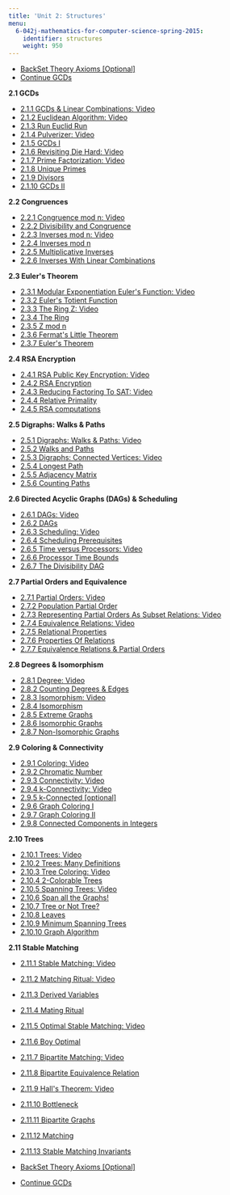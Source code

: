 ```yaml
---
title: 'Unit 2: Structures'
menu:
  6-042j-mathematics-for-computer-science-spring-2015:
    identifier: structures
    weight: 950
---
```

*   [BackSet Theory Axioms \[Optional\]](/courses/electrical-engineering-and-computer-science/6-042j-mathematics-for-computer-science-spring-2015/proofs/tp4-3/set-theory-axioms-optional-0)
*   [Continue GCDs](/courses/electrical-engineering-and-computer-science/6-042j-mathematics-for-computer-science-spring-2015/structures/tp5-1)

**2.1 GCDs**

*   [2.1.1 GCDs & Linear Combinations: Video](/courses/electrical-engineering-and-computer-science/6-042j-mathematics-for-computer-science-spring-2015/structures/tp5-1)
*   [2.1.2 Euclidean Algorithm: Video](/courses/electrical-engineering-and-computer-science/6-042j-mathematics-for-computer-science-spring-2015/structures/tp5-1/euclidean-algorithm-video)
*   [2.1.3 Run Euclid Run](/courses/electrical-engineering-and-computer-science/6-042j-mathematics-for-computer-science-spring-2015/structures/tp5-1/vertical-b30047e37cc7)
*   [2.1.4 Pulverizer: Video](/courses/electrical-engineering-and-computer-science/6-042j-mathematics-for-computer-science-spring-2015/structures/tp5-1/pulverizer-video)
*   [2.1.5 GCDs I](/courses/electrical-engineering-and-computer-science/6-042j-mathematics-for-computer-science-spring-2015/structures/tp5-1/vertical-d1904394a7b7)
*   [2.1.6 Revisiting Die Hard: Video](/courses/electrical-engineering-and-computer-science/6-042j-mathematics-for-computer-science-spring-2015/structures/tp5-1/revisiting-die-hard-video)
*   [2.1.7 Prime Factorization: Video](/courses/electrical-engineering-and-computer-science/6-042j-mathematics-for-computer-science-spring-2015/structures/tp5-1/prime-factorization-video)
*   [2.1.8 Unique Primes](/courses/electrical-engineering-and-computer-science/6-042j-mathematics-for-computer-science-spring-2015/structures/tp5-1/vertical-abe126e3ad2c)
*   [2.1.9 Divisors](/courses/electrical-engineering-and-computer-science/6-042j-mathematics-for-computer-science-spring-2015/structures/tp5-1/vertical-70eb5a2913c0)
*   [2.1.10 GCDs II](/courses/electrical-engineering-and-computer-science/6-042j-mathematics-for-computer-science-spring-2015/structures/tp5-1/vertical-912ad2b397a4)

**2.2 Congruences**

*   [2.2.1 Congruence mod n: Video](/courses/electrical-engineering-and-computer-science/6-042j-mathematics-for-computer-science-spring-2015/structures/tp5-2)
*   [2.2.2 Divisibility and Congruence](/courses/electrical-engineering-and-computer-science/6-042j-mathematics-for-computer-science-spring-2015/structures/tp5-2/vertical-d0520d30ae3f)
*   [2.2.3 Inverses mod n: Video](/courses/electrical-engineering-and-computer-science/6-042j-mathematics-for-computer-science-spring-2015/structures/tp5-2/vertical-5a82e8c3077d)
*   [2.2.4 Inverses mod n](/courses/electrical-engineering-and-computer-science/6-042j-mathematics-for-computer-science-spring-2015/structures/tp5-2/vertical-ff85901537e3)
*   [2.2.5 Multiplicative Inverses](/courses/electrical-engineering-and-computer-science/6-042j-mathematics-for-computer-science-spring-2015/structures/tp5-2/vertical-f9db18d44ec4)
*   [2.2.6 Inverses With Linear Combinations](/courses/electrical-engineering-and-computer-science/6-042j-mathematics-for-computer-science-spring-2015/structures/tp5-2/vertical-9282c2de10f6)

**2.3 Euler's Theorem**

*   [2.3.1 Modular Exponentiation Euler's Function: Video](/courses/electrical-engineering-and-computer-science/6-042j-mathematics-for-computer-science-spring-2015/structures/tp6-1)
*   [2.3.2 Euler's Totient Function](/courses/electrical-engineering-and-computer-science/6-042j-mathematics-for-computer-science-spring-2015/structures/tp6-1/vertical-62a25d1dd25f)
*   [2.3.3 The Ring Z: Video](/courses/electrical-engineering-and-computer-science/6-042j-mathematics-for-computer-science-spring-2015/structures/tp6-1/vertical-96037fd2d933)
*   [2.3.4 The Ring](/courses/electrical-engineering-and-computer-science/6-042j-mathematics-for-computer-science-spring-2015/structures/tp6-1/vertical-cad174bba3a3)
*   [2.3.5 Z mod n](/courses/electrical-engineering-and-computer-science/6-042j-mathematics-for-computer-science-spring-2015/structures/tp6-1/vertical-ad604933e05b)
*   [2.3.6 Fermat's Little Theorem](/courses/electrical-engineering-and-computer-science/6-042j-mathematics-for-computer-science-spring-2015/structures/tp6-1/vertical-0be4c94c5864)
*   [2.3.7 Euler's Theorem](/courses/electrical-engineering-and-computer-science/6-042j-mathematics-for-computer-science-spring-2015/structures/tp6-1/vertical-f4e414f3a824)

**2.4 RSA Encryption**

*   [2.4.1 RSA Public Key Encryption: Video](/courses/electrical-engineering-and-computer-science/6-042j-mathematics-for-computer-science-spring-2015/structures/tp6-2)
*   [2.4.2 RSA Encryption](/courses/electrical-engineering-and-computer-science/6-042j-mathematics-for-computer-science-spring-2015/structures/tp6-2/vertical-3299faa6fc3d)
*   [2.4.3 Reducing Factoring To SAT: Video](/courses/electrical-engineering-and-computer-science/6-042j-mathematics-for-computer-science-spring-2015/structures/tp6-2/vertical-10e2576c9510)
*   [2.4.4 Relative Primality](/courses/electrical-engineering-and-computer-science/6-042j-mathematics-for-computer-science-spring-2015/structures/tp6-2/vertical-d2f6dc0d86f4)
*   [2.4.5 RSA computations](/courses/electrical-engineering-and-computer-science/6-042j-mathematics-for-computer-science-spring-2015/structures/tp6-2/vertical-dea30f1864f2)

**2.5 Digraphs: Walks & Paths**

*   [2.5.1 Digraphs: Walks & Paths: Video](/courses/electrical-engineering-and-computer-science/6-042j-mathematics-for-computer-science-spring-2015/structures/tp6-3)
*   [2.5.2 Walks and Paths](/courses/electrical-engineering-and-computer-science/6-042j-mathematics-for-computer-science-spring-2015/structures/tp6-3/vertical-5a67aa9a3a6d)
*   [2.5.3 Digraphs: Connected Vertices: Video](/courses/electrical-engineering-and-computer-science/6-042j-mathematics-for-computer-science-spring-2015/structures/tp6-3/vertical-2c95b0b170e2)
*   [2.5.4 Longest Path](/courses/electrical-engineering-and-computer-science/6-042j-mathematics-for-computer-science-spring-2015/structures/tp6-3/vertical-588ea67bd5d7)
*   [2.5.5 Adjacency Matrix](/courses/electrical-engineering-and-computer-science/6-042j-mathematics-for-computer-science-spring-2015/structures/tp6-3/adjacency-matrix)
*   [2.5.6 Counting Paths](/courses/electrical-engineering-and-computer-science/6-042j-mathematics-for-computer-science-spring-2015/structures/tp6-3/counting-paths)

**2.6 Directed Acyclic Graphs (DAGs) & Scheduling**

*   [2.6.1 DAGs: Video](/courses/electrical-engineering-and-computer-science/6-042j-mathematics-for-computer-science-spring-2015/structures/tp7-1)
*   [2.6.2 DAGs](/courses/electrical-engineering-and-computer-science/6-042j-mathematics-for-computer-science-spring-2015/structures/tp7-1/vertical-dcde59c77eab)
*   [2.6.3 Scheduling: Video](/courses/electrical-engineering-and-computer-science/6-042j-mathematics-for-computer-science-spring-2015/structures/tp7-1/vertical-0b187f2dedb6)
*   [2.6.4 Scheduling Prerequisites](/courses/electrical-engineering-and-computer-science/6-042j-mathematics-for-computer-science-spring-2015/structures/tp7-1/vertical-cb2dbc0f9d11)
*   [2.6.5 Time versus Processors: Video](/courses/electrical-engineering-and-computer-science/6-042j-mathematics-for-computer-science-spring-2015/structures/tp7-1/vertical-ce9e54c9d251)
*   [2.6.6 Processor Time Bounds](/courses/electrical-engineering-and-computer-science/6-042j-mathematics-for-computer-science-spring-2015/structures/tp7-1/vertical-a69125071411)
*   [2.6.7 The Divisibility DAG](/courses/electrical-engineering-and-computer-science/6-042j-mathematics-for-computer-science-spring-2015/structures/tp7-1/vertical-839e7a19a176)

**2.7 Partial Orders and Equivalence**

*   [2.7.1 Partial Orders: Video](/courses/electrical-engineering-and-computer-science/6-042j-mathematics-for-computer-science-spring-2015/structures/partial-orders-and-equivalence)
*   [2.7.2 Population Partial Order](/courses/electrical-engineering-and-computer-science/6-042j-mathematics-for-computer-science-spring-2015/structures/partial-orders-and-equivalence/vertical-f4ebf555fc18)
*   [2.7.3 Representing Partial Orders As Subset Relations: Video](/courses/electrical-engineering-and-computer-science/6-042j-mathematics-for-computer-science-spring-2015/structures/partial-orders-and-equivalence/vertical-a604c5db7bb5)
*   [2.7.4 Equivalence Relations: Video](/courses/electrical-engineering-and-computer-science/6-042j-mathematics-for-computer-science-spring-2015/structures/partial-orders-and-equivalence/vertical-c6c01eb0d061)
*   [2.7.5 Relational Properties](/courses/electrical-engineering-and-computer-science/6-042j-mathematics-for-computer-science-spring-2015/structures/partial-orders-and-equivalence/vertical-6ea0ba8a2d05)
*   [2.7.6 Properties Of Relations](/courses/electrical-engineering-and-computer-science/6-042j-mathematics-for-computer-science-spring-2015/structures/partial-orders-and-equivalence/vertical-d7f7704d23b4)
*   [2.7.7 Equivalence Relations & Partial Orders](/courses/electrical-engineering-and-computer-science/6-042j-mathematics-for-computer-science-spring-2015/structures/partial-orders-and-equivalence/vertical-d757201744eb)

**2.8 Degrees & Isomorphism**

*   [2.8.1 Degree: Video](/courses/electrical-engineering-and-computer-science/6-042j-mathematics-for-computer-science-spring-2015/structures/tp7-2)
*   [2.8.2 Counting Degrees & Edges](/courses/electrical-engineering-and-computer-science/6-042j-mathematics-for-computer-science-spring-2015/structures/tp7-2/vertical-0403a1f6fa4c)
*   [2.8.3 Isomorphism: Video](/courses/electrical-engineering-and-computer-science/6-042j-mathematics-for-computer-science-spring-2015/structures/tp7-2/vertical-4cdac51413fd)
*   [2.8.4 Isomorphism](/courses/electrical-engineering-and-computer-science/6-042j-mathematics-for-computer-science-spring-2015/structures/tp7-2/vertical-206635abfb7b)
*   [2.8.5 Extreme Graphs](/courses/electrical-engineering-and-computer-science/6-042j-mathematics-for-computer-science-spring-2015/structures/tp7-2/vertical-0d59158da590)
*   [2.8.6 Isomorphic Graphs](/courses/electrical-engineering-and-computer-science/6-042j-mathematics-for-computer-science-spring-2015/structures/tp7-2/vertical-b30a643c515e)
*   [2.8.7 Non-Isomorphic Graphs](/courses/electrical-engineering-and-computer-science/6-042j-mathematics-for-computer-science-spring-2015/structures/tp7-2/vertical-3c93d1aadcac)

**2.9 Coloring & Connectivity**

*   [2.9.1 Coloring: Video](/courses/electrical-engineering-and-computer-science/6-042j-mathematics-for-computer-science-spring-2015/structures/tp7-3)
*   [2.9.2 Chromatic Number](/courses/electrical-engineering-and-computer-science/6-042j-mathematics-for-computer-science-spring-2015/structures/tp7-3/vertical-312af3a98ad1)
*   [2.9.3 Connectivity: Video](/courses/electrical-engineering-and-computer-science/6-042j-mathematics-for-computer-science-spring-2015/structures/tp7-3/vertical-857c6f8a582c)
*   [2.9.4 k-Connectivity: Video](/courses/electrical-engineering-and-computer-science/6-042j-mathematics-for-computer-science-spring-2015/structures/tp7-3/vertical-a730aa2d96d6)
*   [2.9.5 k-Connected \[optional\]](/courses/electrical-engineering-and-computer-science/6-042j-mathematics-for-computer-science-spring-2015/structures/tp7-3/vertical-7dbbc5839c46)
*   [2.9.6 Graph Coloring I](/courses/electrical-engineering-and-computer-science/6-042j-mathematics-for-computer-science-spring-2015/structures/tp7-3/vertical-c79a8bf5b197)
*   [2.9.7 Graph Coloring II](/courses/electrical-engineering-and-computer-science/6-042j-mathematics-for-computer-science-spring-2015/structures/tp7-3/vertical-5c29d46d85ff)
*   [2.9.8 Connected Components in Integers](/courses/electrical-engineering-and-computer-science/6-042j-mathematics-for-computer-science-spring-2015/structures/tp7-3/vertical-fef93eac28bc)

**2.10 Trees**

*   [2.10.1 Trees: Video](/courses/electrical-engineering-and-computer-science/6-042j-mathematics-for-computer-science-spring-2015/structures/tp8-1)
*   [2.10.2 Trees: Many Definitions](/courses/electrical-engineering-and-computer-science/6-042j-mathematics-for-computer-science-spring-2015/structures/tp8-1/vertical-91c45efd7596)
*   [2.10.3 Tree Coloring: Video](/courses/electrical-engineering-and-computer-science/6-042j-mathematics-for-computer-science-spring-2015/structures/tp8-1/vertical-04923c3ed451)
*   [2.10.4 2-Colorable Trees](/courses/electrical-engineering-and-computer-science/6-042j-mathematics-for-computer-science-spring-2015/structures/tp8-1/vertical-b69812803f1e)
*   [2.10.5 Spanning Trees: Video](/courses/electrical-engineering-and-computer-science/6-042j-mathematics-for-computer-science-spring-2015/structures/tp8-1/vertical-2ef65242598f)
*   [2.10.6 Span all the Graphs!](/courses/electrical-engineering-and-computer-science/6-042j-mathematics-for-computer-science-spring-2015/structures/tp8-1/vertical-63394d192790)
*   [2.10.7 Tree or Not Tree?](/courses/electrical-engineering-and-computer-science/6-042j-mathematics-for-computer-science-spring-2015/structures/tp8-1/vertical-7bacea60d91e)
*   [2.10.8 Leaves](/courses/electrical-engineering-and-computer-science/6-042j-mathematics-for-computer-science-spring-2015/structures/tp8-1/vertical-425ace1eec7d)
*   [2.10.9 Minimum Spanning Trees](/courses/electrical-engineering-and-computer-science/6-042j-mathematics-for-computer-science-spring-2015/structures/tp8-1/minimum-spanning-trees)
*   [2.10.10 Graph Algorithm](/courses/electrical-engineering-and-computer-science/6-042j-mathematics-for-computer-science-spring-2015/structures/tp8-1/vertical-f8c5c236b9c0)

**2.11 Stable Matching**

*   [2.11.1 Stable Matching: Video](/courses/electrical-engineering-and-computer-science/6-042j-mathematics-for-computer-science-spring-2015/structures/stable-matching)
*   [2.11.2 Matching Ritual: Video](/courses/electrical-engineering-and-computer-science/6-042j-mathematics-for-computer-science-spring-2015/structures/stable-matching/matching-ritual-video)
*   [2.11.3 Derived Variables](/courses/electrical-engineering-and-computer-science/6-042j-mathematics-for-computer-science-spring-2015/structures/stable-matching/derived-variables-0)
*   [2.11.4 Mating Ritual](/courses/electrical-engineering-and-computer-science/6-042j-mathematics-for-computer-science-spring-2015/structures/stable-matching/mating-ritual-0)
*   [2.11.5 Optimal Stable Matching: Video](/courses/electrical-engineering-and-computer-science/6-042j-mathematics-for-computer-science-spring-2015/structures/stable-matching/optimal-stable-matching-video)
*   [2.11.6 Boy Optimal](/courses/electrical-engineering-and-computer-science/6-042j-mathematics-for-computer-science-spring-2015/structures/stable-matching/boy-optimal)
*   [2.11.7 Bipartite Matching: Video](/courses/electrical-engineering-and-computer-science/6-042j-mathematics-for-computer-science-spring-2015/structures/stable-matching/bipartite-matching-video)
*   [2.11.8 Bipartite Equivalence Relation](/courses/electrical-engineering-and-computer-science/6-042j-mathematics-for-computer-science-spring-2015/structures/stable-matching/bipartite-equivalence-relation)
*   [2.11.9 Hall's Theorem: Video](/courses/electrical-engineering-and-computer-science/6-042j-mathematics-for-computer-science-spring-2015/structures/stable-matching/hall-s-theorem-video)
*   [2.11.10 Bottleneck](/courses/electrical-engineering-and-computer-science/6-042j-mathematics-for-computer-science-spring-2015/structures/stable-matching/bottleneck-3)
*   [2.11.11 Bipartite Graphs](/courses/electrical-engineering-and-computer-science/6-042j-mathematics-for-computer-science-spring-2015/structures/stable-matching/bipartite-graphs-5)
*   [2.11.12 Matching](/courses/electrical-engineering-and-computer-science/6-042j-mathematics-for-computer-science-spring-2015/structures/stable-matching/matching)
*   [2.11.13 Stable Matching Invariants](/courses/electrical-engineering-and-computer-science/6-042j-mathematics-for-computer-science-spring-2015/structures/stable-matching/stable-matching-invariants)

*   [BackSet Theory Axioms \[Optional\]](/courses/electrical-engineering-and-computer-science/6-042j-mathematics-for-computer-science-spring-2015/proofs/tp4-3/set-theory-axioms-optional-0)
*   [Continue GCDs](/courses/electrical-engineering-and-computer-science/6-042j-mathematics-for-computer-science-spring-2015/structures/tp5-1)